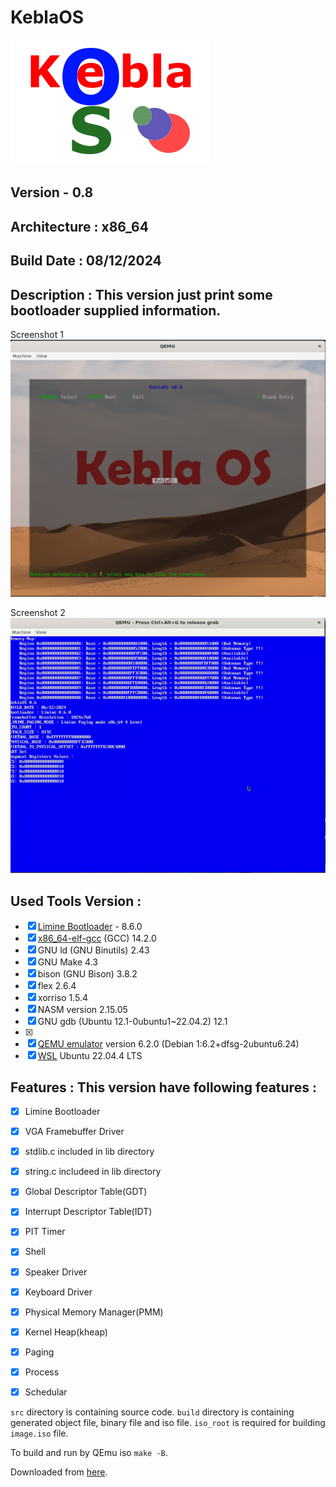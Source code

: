 # KeblaOS

![KeblaOS Icon](./src/img/KeblaOS_icon.bmp)

## Version - 0.8

## Architecture : x86_64

## Build Date : 08/12/2024

## Description : This version just print some bootloader supplied information.

Screenshot 1
![screenshot 1](./screenshot/screenshot_01.png)

Screenshot 2
![screenshot 2](./screenshot/keblaOS_0.7.gif)

## Used Tools Version :
- [x] [Limine Bootloader](https://github.com/limine-bootloader/limine) - 8.6.0
- [x] [x86_64-elf-gcc](https://wiki.osdev.org/GCC_Cross-Compiler) (GCC) 14.2.0
- [x] GNU ld (GNU Binutils) 2.43
- [x] GNU Make 4.3
- [x] bison (GNU Bison) 3.8.2
- [x] flex 2.6.4
- [x] xorriso 1.5.4
- [x] NASM version 2.15.05
- [x] GNU gdb (Ubuntu 12.1-0ubuntu1~22.04.2) 12.1
- [x] 
- [x] [QEMU emulator](https://www.qemu.org/) version 6.2.0 (Debian 1:6.2+dfsg-2ubuntu6.24)
- [x] [WSL](https://learn.microsoft.com/en-us/windows/wsl/install) Ubuntu 22.04.4 LTS

## Features : This version have following features :

- [x] Limine Bootloader
- [x] VGA Framebuffer Driver
- [x] stdlib.c included in lib directory
- [x] string.c includeed in lib directory
- [x] Global Descriptor Table(GDT)
- [x] Interrupt Descriptor Table(IDT)
- [x] PIT Timer
- [x] Shell
- [x] Speaker Driver
- [x] Keyboard Driver
- [x] Physical Memory Manager(PMM)
- [x] Kernel Heap(kheap)
- [x] Paging
- [x] Process
- [x] Schedular



`src` directory is containing source code. `build` directory is containing generated object file, binary file and iso file. `iso_root` is required for building `image.iso` file.

To build and run by QEmu iso `make -B`.

Downloaded from [here](https://github.com/baponkar/KeblaOS).



